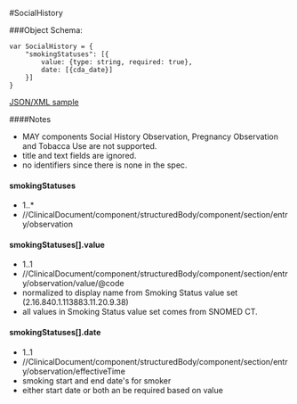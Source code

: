 #SocialHistory

###Object Schema:
```
var SocialHistory = {
    "smokingStatuses": [{
        value: {type: string, required: true},
        date: [{cda_date}]
    }]
}
```

[JSON/XML sample](samples/socialHistory.md)


####Notes
- MAY components Social History Observation, Pregnancy Observation and Tobacca Use are not supported.
- title and text fields are ignored.
- no identifiers since there is none in the spec.

#### smokingStatuses
- 1..*
- //ClinicalDocument/component/structuredBody/component/section/entry/observation

#### smokingStatuses[].value
- 1..1
- //ClinicalDocument/component/structuredBody/component/section/entry/observation/value/@code
- normalized to display name from Smoking Status value set (2.16.840.1.113883.11.20.9.38)
- all values in Smoking Status value set comes from SNOMED CT.

#### smokingStatuses[].date
- 1..1
- //ClinicalDocument/component/structuredBody/component/section/entry/observation/effectiveTime
- smoking start and end date's for smoker
- either start date or both an be required based on value
